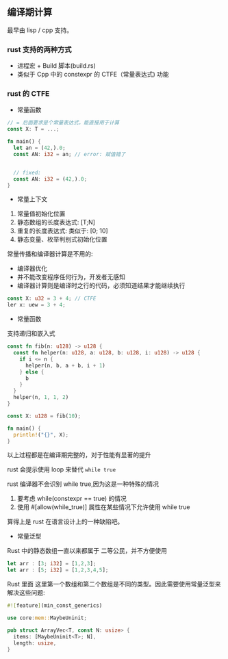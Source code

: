 ## 编译期计算

最早由 lisp / cpp 支持。

### rust 支持的两种方式
- 进程宏 + Build 脚本(build.rs)
- 类似于 Cpp 中的 constexpr 的 CTFE（常量表达式) 功能

### rust 的 CTFE

- 常量函数

```rust
// = 后面要求是个常量表达式，能直接用于计算
const X: T = ...;
```

```rs
fn main() {
  let an = (42,).0;
  const AN: i32 = an; // error: 赋值错了


  // fixed: 
  const AN: i32 = (42,).0;
}
```

- 常量上下文

1. 常量值初始化位置
2. 静态数组的长度表达式: [T;N]
3. 重复的长度表达式: 类似于: [0; 10]
4. 静态变量、枚举判别式初始化位置

常量传播和编译器计算是不用的:
- 编译器优化
- 并不能改变程序任何行为，开发者无感知
- 编译器计算则是编译时之行的代码，必须知道结果才能继续执行

```rs
const X: u32 = 3 + 4; // CTFE
ler x: uew = 3 + 4;
```

- 常量函数

支持递归和嵌入式

```rs
const fn fib(n: u128) -> u128 {
  const fn helper(n: u128, a: u128, b: u128, i: u128) -> u128 {
    if i <= n {
      helper(n, b, a + b, i + 1)
    } else {
      b
    }
  }
  helper(n, 1, 1, 2)
}

const X: u128 = fib(10);

fn main() {
  println!("{}", X);
}
```

以上过程都是在编译期完整的，对于性能有显著的提升


rust 会提示使用 loop 来替代 `while true`

rust 编译器不会识别 while true,因为这是一种特殊的情况

1. 要考虑 while(constexpr == true) 的情况
2. 使用 #[allow(while_true)] 属性在某些情况下允许使用 while true

算得上是 rust 在语言设计上的一种缺陷吧。

- 常量泛型

Rust 中的静态数组一直以来都属于 二等公民，并不方便使用

```rs
let arr : [3; i32] = [1,2,3];
let arr : [5; i32] = [1,2,3,4,5];
```

Rust 里面 这里第一个数组和第二个数组是不同的类型。因此需要使用常量泛型来解决这些问题:

```rs
#![feature](min_const_generics)

use core:mem::MaybeUninit;

pub struct ArrayVec<T, const N: usize> {
  items: [MaybeUninit<T>; N],
  length: usize,
}
```
